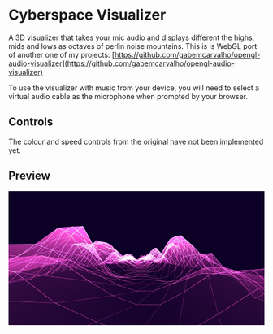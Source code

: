 # Cyberspace Visualizer
A 3D visualizer that takes your mic audio and displays different the highs, mids and lows as octaves of perlin noise mountains. This is is WebGL port of another one of my projects:
[https://github.com/gabemcarvalho/opengl-audio-visualizer](https://github.com/gabemcarvalho/opengl-audio-visualizer)

To use the visualizer with music from your device, you will need to select a virtual audio cable as the microphone when prompted by your browser.

## Controls
The colour and speed controls from the original have not been implemented yet.

## Preview
![Image preview of visualizer](./screenshot.jpg)
